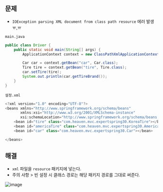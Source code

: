 ## 문제
- `IOException parsing XML document from class path resource` 에러 발생 ㅠ,ㅠ

`main.java`
```java
public class Driver {
    public static void main(String[] args) {
        ApplicationContext context = new ClassPathXmlApplicationContext("/export002.xml"); ⭐

        Car car = context.getBean("car", Car.class);
        Tire tire = context.getBean("tire", Tire.class);
        car.setTire(tire);
        System.out.println(car.getTireBrand());
    }
}
```

`설정.xml`
```java
<?xml version="1.0" encoding="UTF-8"?>
<beans xmlns="http://www.springframework.org/schema/beans"
       xmlns:xsi="http://www.w3.org/2001/XMLSchema-instance"
       xsi:schemaLocation="http://www.springframework.org/schema/beans http://www.springframework.org/schema/beans/spring-beans.xsd">
    <bean id="tire" class="com.heaven.mvc.expertspring30.KoreaTire"></bean>
    <bean id="americaTire" class="com.heaven.mvc.expertspring30.AmericaTire"></bean>
    <bean id="car" class="com.heaven.mvc.expertspring30.Car"></bean>

</beans>
```
## 해결
- `xml` 파일을 `resource` 패키지에 넣는다.
- 주의 사항 > 빈 설정 시 클래스 경로는 해당 패키지 경로를 그대로 써준다.

![image](https://user-images.githubusercontent.com/61215550/159830357-3f8eb87f-476a-45f2-97b9-33f345a5dffa.png)
